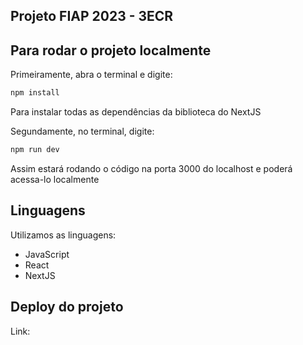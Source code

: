 ## Projeto FIAP 2023 - 3ECR

## Para rodar o projeto localmente
Primeiramente, abra o terminal e digite:
```bash
npm install
```
Para instalar todas as dependências da biblioteca do NextJS

Segundamente, no terminal, digite:
```bash
npm run dev
```
Assim estará rodando o código na porta 3000 do localhost e poderá acessa-lo localmente

## Linguagens 
Utilizamos as linguagens:
- JavaScript
- React
- NextJS


## Deploy do projeto
Link: 
